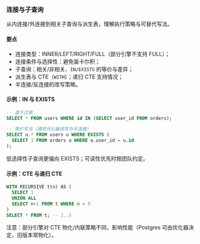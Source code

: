 ### 连接与子查询

从内连接/外连接到相关子查询与派生表，理解执行策略与可替代写法。

#### 要点
- 连接类型：INNER/LEFT/RIGHT/FULL（部分引擎不支持 FULL）；
- 连接条件与选择性：避免笛卡尔积；
- 子查询：相关/非相关、`IN/EXISTS` 的等价与差异；
- 派生表与 CTE（`WITH`）；递归 CTE 支持情况；
- 半连接/反连接的改写策略。

#### 示例：IN 与 EXISTS

```sql
-- 谁下过单
SELECT * FROM users WHERE id IN (SELECT user_id FROM orders);

-- 等价写法（通常优化器改写为半连接）
SELECT u.* FROM users u WHERE EXISTS (
  SELECT 1 FROM orders o WHERE o.user_id = u.id
);
```

低选择性子查询更偏向 EXISTS；可读性优先时按团队约定。

#### 示例：CTE 与递归 CTE

```sql
WITH RECURSIVE t(n) AS (
  SELECT 1
  UNION ALL
  SELECT n+1 FROM t WHERE n < 5
)
SELECT * FROM t; -- 1..5
```

注意：部分引擎对 CTE 物化/内联策略不同，影响性能（Postgres 可由优化器决定，旧版本常物化）。
